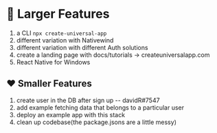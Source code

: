 # 🚀 Larger Features
1. a CLI `npx create-universal-app`
2. different variation with Nativewind
3. different variation with different Auth solutions
4. create a landing page with docs/tutorials -> createuniversalapp.com
5. React Native for Windows

## ❤️ Smaller Features
1. create user in the DB after sign up -- davidR#7547
2. add example fetching data that belongs to a particular user
3. deploy an example app with this stack
4. clean up codebase(the package.jsons are a little messy)

